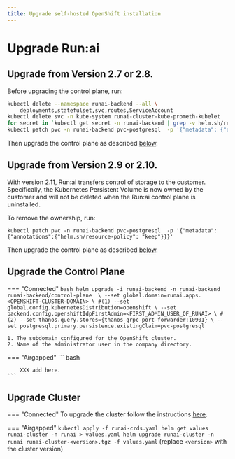```yaml
---
title: Upgrade self-hosted OpenShift installation
---
```

# Upgrade Run:ai 

## Upgrade from Version 2.7 or 2.8.

Before upgrading the control plane, run: 

``` bash
kubectl delete --namespace runai-backend --all \
    deployments,statefulset,svc,routes,ServiceAccount
kubectl delete svc -n kube-system runai-cluster-kube-prometh-kubelet
for secret in `kubectl get secret -n runai-backend | grep -v helm.sh/release.v1 | grep -v NAME | awk '{print $1}'`; do kubectl delete secrets -n runai-backend $secret; done
kubectl patch pvc -n runai-backend pvc-postgresql  -p '{"metadata": {"annotations":{"helm.sh/resource-policy": "keep"}}}'
```

Then upgrade the control plane as described [below](#upgrade-the-control-plane). 


## Upgrade from Version 2.9 or 2.10.

With version 2.11, Run:ai transfers control of storage to the customer. Specifically, the Kubernetes Persistent Volume is now owned by the customer and will not be deleted when the Run:ai control plane is uninstalled.

To remove the ownership, run:

```
kubectl patch pvc -n runai-backend pvc-postgresql  -p '{"metadata": {"annotations":{"helm.sh/resource-policy": "keep"}}}'
```

Then upgrade the control plane as described [below](#upgrade-the-control-plane). 

## Upgrade the Control Plane

=== "Connected"
    ``` bash
    helm upgrade -i runai-backend -n runai-backend runai-backend/control-plane  \
    --set global.domain=runai.apps.<OPENSHIFT-CLUSTER-DOMAIN> \ #(1)
    --set global.config.kubernetesDistribution=openshift \
    --set backend.config.openshiftIdpFirstAdmin=<FIRST_ADMIN_USER_OF_RUNAI> \ # (2)
    --set thanos.query.stores={thanos-grpc-port-forwarder:10901} \
    --set postgresql.primary.persistence.existingClaim=pvc-postgresql
    ```

    1. The subdomain configured for the OpenShift cluster.
    2. Name of the administrator user in the company directory.

=== "Airgapped"
    ``` bash

        XXX add here. 
    ```


## Upgrade Cluster 

=== "Connected"
    To upgrade the cluster follow the instructions [here](../../cluster-setup/cluster-upgrade.md).

=== "Airgapped"
    ```
    kubectl apply -f runai-crds.yaml
    helm get values runai-cluster -n runai > values.yaml
    helm upgrade runai-cluster -n runai runai-cluster-<version>.tgz -f values.yaml
    ```
    (replace `<version>` with the cluster version)